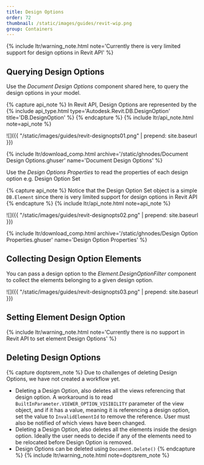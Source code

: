```yaml
---
title: Design Options
order: 72
thumbnail: /static/images/guides/revit-wip.png
group: Containers
---
```


{% include ltr/warning_note.html note='Currently there is very limited support for design options in Revit API' %}

## Querying Design Options

Use the *Document Design Options* component shared here, to query the design options in your model.

{% capture api_note %}
In Revit API, Design Options are represented by the {% include api_type.html type='Autodesk.Revit.DB.DesignOption' title='DB.DesignOption' %}
{% endcapture %}
{% include ltr/api_note.html note=api_note %}

![]({{ "/static/images/guides/revit-designopts01.png" | prepend: site.baseurl }})

{% include ltr/download_comp.html archive='/static/ghnodes/Document Design Options.ghuser' name='Document Design Options' %}

Use the *Design Options Properties* to read the properties of each design option e.g. Design Option Set

{% capture api_note %}
Notice that the Design Option Set object is a simple `DB.Element` since there is very limited support for design options in Revit API
{% endcapture %}
{% include ltr/api_note.html note=api_note %}

![]({{ "/static/images/guides/revit-designopts02.png" | prepend: site.baseurl }})

{% include ltr/download_comp.html archive='/static/ghnodes/Design Option Properties.ghuser' name='Design Option Properties' %}

## Collecting Design Option Elements

You can pass a design option to the *Element.DesignOptionFilter* component to collect the elements belonging to a given design option.

![]({{ "/static/images/guides/revit-designopts03.png" | prepend: site.baseurl }})

## Setting Element Design Option

{% include ltr/warning_note.html note='Currently there is no support in Revit API to set element Design Options' %}

<!-- https://forums.autodesk.com/t5/revit-api-forum/expose-design-options-settings/m-p/6451629/highlight/true#M17496 -->
<!-- https://thebuildingcoder.typepad.com/blog/2015/03/list-and-switch-design-options-using-ui-automation.html -->

## Deleting Design Options

{% capture doptsrem_note %}
Due to challenges of deleting Design Options, we have not created a workflow yet.
- Deleting a Design Option, also deletes all the views referencing that design option. A workaround is to read `BuiltInParameter.VIEWER_OPTION_VISIBILITY` parameter of the view object, and if it has a value, meaning it is referencing a design option, set the value to `InvalidElementId` to remove the reference. User must also be notified of which views have been changed.
- Deleting a Design Option, also deletes all the elements inside the design option. Ideally the user needs to decide if any of the elements need to be relocated before Design Option is removed.
- Design Options can be deleted using `Document.Delete()`
{% endcapture %}
{% include ltr/warning_note.html note=doptsrem_note %}
